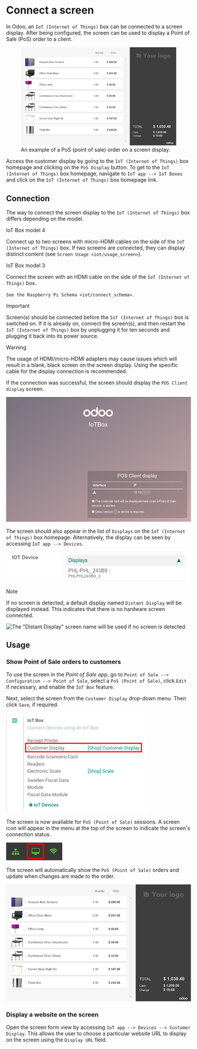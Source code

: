 # Connect a screen

In Odoo, an `IoT (Internet of Things)` box can be connected to a screen
display. After being configured, the screen can be used to display a
Point of Sale (PoS) order to a client.

<figure>
<img src="screen/screen-pos-client-display.png"
alt="screen/screen-pos-client-display.png" />
<figcaption>An example of a PoS (point of sale) order on a screen
display.</figcaption>
</figure>

Access the customer display by going to the `IoT (Internet of Things)`
box homepage and clicking on the `PoS Display` button. To get to the
`IoT (Internet of Things)` box homepage, navigate to
`IoT app --> IoT Boxes` and click on the `IoT (Internet
of Things)` box homepage link.

## Connection

The way to connect the screen display to the `IoT (Internet of Things)`
box differs depending on the model.

<div class="tabs">

<div class="tab">

IoT Box model 4

Connect up to two screens with micro-HDMI cables on the side of the
`IoT (Internet of
Things)` box. If two screens are connected, they can display distinct
content (see `Screen Usage <iot/usage_screen>`).

</div>

<div class="tab">

IoT Box model 3

Connect the screen with an HDMI cable on the side of the
`IoT (Internet of Things)` box.

</div>

</div>

<div class="seealso">

`See the Raspberry Pi Schema <iot/connect_schema>`.

</div>

> [!IMPORTANT]
> Screen(s) should be connected before the `IoT (Internet of Things)`
> box is switched on. If it is already on, connect the screen(s), and
> then restart the `IoT (Internet of Things)` box by unplugging it for
> ten seconds and plugging it back into its power source.

> [!WARNING]
> The usage of HDMI/micro-HDMI adapters may cause issues which will
> result in a blank, black screen on the screen display. Using the
> specific cable for the display connection is recommended.

If the connection was successful, the screen should display the
`POS Client display` screen.

<img src="screen/screen-pos-client-display-no-order.png"
class="align-center"
alt="The default &quot;POS Client Display&quot; screen that appears when a screen display is successfully
connected to an IoT box." />

The screen should also appear in the list of `Displays` on the
`IoT (Internet of
Things)` box homepage. Alternatively, the display can be seen by
accessing `IoT app
--> Devices`.

<img src="screen/screen-screen-name-example.png" class="align-center"
alt="An example of a screen display name shown on the IoT Box Home Page." />

> [!NOTE]
> If no screen is detected, a default display named `Distant Display`
> will be displayed instead. This indicates that there is no hardware
> screen connected.
>
> <img src="screen/screen-no-screen.png" class="align-center"
> alt="The &quot;Distant Display&quot; screen name will be used if no screen is detected." />

## Usage

### Show Point of Sale orders to customers

To use the screen in the *Point of Sale app*, go to `Point of Sale -->
Configuration --> Point of Sale`, select a `PoS (Point of Sale)`, click
`Edit` if necessary, and enable the `IoT Box` feature.

Next, select the screen from the `Customer Display` drop-down menu. Then
click `Save`, if required.

<img src="screen/screen-pos-screen-config.png" class="align-center"
alt="Connect the screen display to the Point of Sale app." />

The screen is now available for `PoS (Point of Sale)` sessions. A screen
icon will appear in the menu at the top of the screen to indicate the
screen's connection status.

<img src="screen/screen-pos-icon.png" class="align-center"
alt="The &quot;screen&quot; icon on the Point of Sale display shows the connection status with the
screen." />

The screen will automatically show the `PoS (Point of Sale)` orders and
update when changes are made to the order.

<img src="screen/screen-pos-client-display.png" class="align-center"
alt="An example of a PoS order on a screen display." />

### Display a website on the screen

Open the screen form view by accessing
`IoT app --> Devices --> Customer Display`. This allows the user to
choose a particular website URL to display on the screen using the
`Display URL` field.
